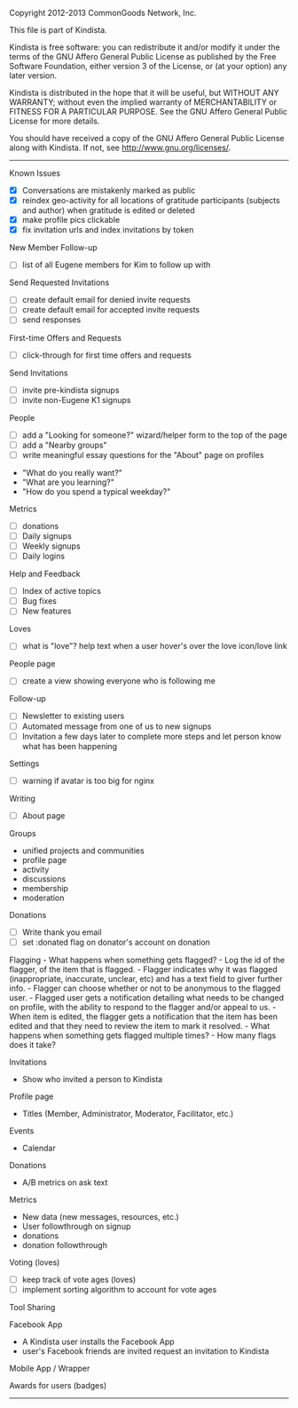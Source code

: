 Copyright 2012-2013 CommonGoods Network, Inc.

This file is part of Kindista.

Kindista is free software: you can redistribute it and/or modify it
under the terms of the GNU Affero General Public License as published
by the Free Software Foundation, either version 3 of the License, or
(at your option) any later version.

Kindista is distributed in the hope that it will be useful, but WITHOUT
ANY WARRANTY; without even the implied warranty of MERCHANTABILITY or
FITNESS FOR A PARTICULAR PURPOSE.  See the GNU Affero General Public
License for more details.

You should have received a copy of the GNU Affero General Public License
along with Kindista.  If not, see <http://www.gnu.org/licenses/>.

-----------------------------------------------------------------------
Known Issues
- [X] Conversations are mistakenly marked as public
- [X] reindex geo-activity for all locations of gratitude participants (subjects and author) when gratitude is edited or deleted
- [X] make profile pics clickable
- [X] fix invitation urls and index invitations by token

New Member Follow-up
- [ ] list of all Eugene members for Kim to follow up with

Send Requested Invitations
- [ ] create default email for denied invite requests
- [ ] create default email for accepted invite requests
- [ ] send responses

First-time Offers and Requests
- [ ] click-through for first time offers and requests

Send Invitations
- [ ] invite pre-kindista signups
- [ ] invite non-Eugene K1 signups

People
- [ ] add a "Looking for someone?" wizard/helper form to the top of the page
- [ ] add a "Nearby groups"
- [ ] write meaningful essay questions for the "About" page on profiles
- "What do you really want?"
- "What are you learning?"
- "How do you spend a typical weekday?"

Metrics
- [ ] donations
- [ ] Daily signups
- [ ] Weekly signups
- [ ] Daily logins

Help and Feedback
- [ ] Index of active topics
- [ ] Bug fixes
- [ ] New features

Loves
- [ ] what is "love"?  help text when a user hover's over the love icon/love link

People page
- [ ] create a view showing everyone who is following me

Follow-up
- [ ] Newsletter to existing users
- [ ] Automated message from one of us to new signups
- [ ] Invitation a few days later to complete more steps and let person know what has been happening

Settings
- [ ] warning if avatar is too big for nginx

Writing
- [ ] About page

Groups
- unified projects and communities
- profile page
- activity
- discussions
- membership
- moderation

Donations
- [ ] Write thank you email
- [ ] set :donated flag on donator's account on donation

Flagging
    - What happens when something gets flagged?
      - Log the id of the flagger, of the item that is flagged.
      - Flagger indicates why it was flagged (inappropriate, inaccurate, unclear, etc) and has a text field to giver further info.
      - Flagger can choose whether or not to be anonymous to the flagged user.
      - Flagged user gets a notification detailing what needs to be changed on profile, with the ability to respond to the flagger and/or appeal to us.
      - When item is edited, the flagger gets a notification that the item has been edited and that they need to review the item to mark it resolved.
    - What happens when something gets flagged multiple times?
        - How many flags does it take?

Invitations
- Show who invited a person to Kindista

Profile page
- Titles (Member, Administrator, Moderator, Facilitator, etc.)

Events
- Calendar

Donations
- A/B metrics on ask text

Metrics
- New data (new messages, resources, etc.)
- User followthrough on signup
- donations
- donation followthrough

Voting (loves)
- [ ] keep track of vote ages (loves)
- [ ] implement sorting algorithm to account for vote ages

Tool Sharing

Facebook App
- A Kindista user installs the Facebook App
- user's Facebook friends are invited request an invitation to Kindista

Mobile App / Wrapper

Awards for users (badges)

----------------------------------------------------------

